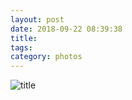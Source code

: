 ```yaml
---
layout: post
date: 2018-09-22 08:39:38
title: 
tags:
category: photos
---
```


![title](/assets/photoblog/free-tastes.jpg)